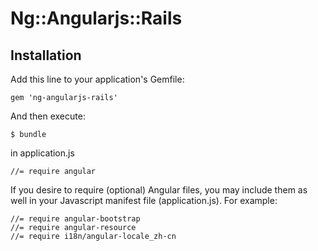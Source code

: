 # Ng::Angularjs::Rails


## Installation

Add this line to your application's Gemfile:

    gem 'ng-angularjs-rails'

And then execute:

    $ bundle

in application.js
```
//= require angular
```

If you desire to require (optional) Angular files, you may include them as well in your Javascript manifest file (application.js). For example:

```
//= require angular-bootstrap
//= require angular-resource
//= require i18n/angular-locale_zh-cn
```
